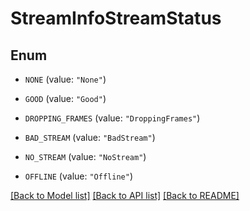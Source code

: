 # StreamInfoStreamStatus

## Enum


* `NONE` (value: `"None"`)

* `GOOD` (value: `"Good"`)

* `DROPPING_FRAMES` (value: `"DroppingFrames"`)

* `BAD_STREAM` (value: `"BadStream"`)

* `NO_STREAM` (value: `"NoStream"`)

* `OFFLINE` (value: `"Offline"`)


[[Back to Model list]](../README.md#documentation-for-models) [[Back to API list]](../README.md#documentation-for-api-endpoints) [[Back to README]](../README.md)


